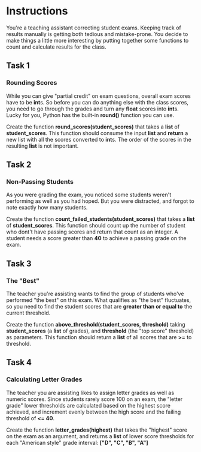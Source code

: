 # Instructions

You're a teaching assistant correcting student exams. Keeping track of results manually is getting both tedious and mistake-prone. You decide to make things a little more interesting by putting together some functions to count and calculate results for the class.

## Task 1

### Rounding Scores

While you can give "partial credit" on exam questions, overall exam scores have to be **int**s. So before you can do anything else with the class scores, you need to go through the grades and turn any **float** scores into **int**s. Lucky for you, Python has the built-in **round()** function you can use.

Create the function **round_scores(student_scores)** that takes a **list** of **student_scores**. This function should consume the input **list** and **return** a new list with all the scores converted to **int**s. The order of the scores in the resulting **list** is not important.

## Task 2

### Non-Passing Students

As you were grading the exam, you noticed some students weren't performing as well as you had hoped. But you were distracted, and forgot to note exactly how many students.

Create the function **count_failed_students(student_scores)** that takes a **list** of **student_scores**. This function should count up the number of student who dont't have passing scores and return that count as an integer. A student needs a score greater than **40** to achieve a passing grade on the exam.

## Task 3

### The "Best"

The teacher you're assisting wants to find the group of students who've performed "the best" on this exam. What qualifies as "the best" fluctuates, so you need to find the student scores that are **greater than or equal to** the current threshold.

Create the function **above_threshold(student_scores, threshold)** taking **student_scores** (a **list** of grades), and **threshold** (the "top score" threshold) as parameters. This function should return a **list** of all scores that are **>=** to threshold.

## Task 4

### Calculating Letter Grades

The teacher you are assisting likes to assign letter grades as well as numeric scores. Since students rarely score 100 on an exam, the "letter grade" lower thresholds are calculated based on the highest score achieved, and increment evenly between the high score and the failing threshold of **<= 40**.

Create the function **letter_grades(highest)** that takes the "highest" score on the exam as an argument, and returns a **list** of lower score thresholds for each "American style" grade interval:
**["D", "C", "B", "A"]**
